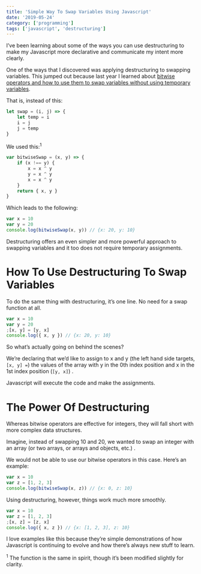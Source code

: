 ```yaml
---
title: 'Simple Way To Swap Variables Using Javascript'
date: '2019-05-24'
category: ['programming']
tags: ['javascript', 'destructuring']
---
```


I’ve been learning about some of the ways you can use destructuring to make my Javascript more declarative and communicate my intent more clearly.

One of the ways that I discovered was applying destructuring to swapping variables. This jumped out because last year I learned about [bitwise operators and how to use them to swap variables without using temporary variables](https://www.stephencharlesweiss.com/2018-10-21/swapping-and-bitwise-operators/).

That is, instead of this:

```javascript
let swap = (i, j) => {
    let temp = i
    i = j
    j = temp
}
```

We used this:<sup>1</sup>

```javascript
var bitwiseSwap = (x, y) => {
    if (x !== y) {
        x = x ^ y
        y = x ^ y
        x = x ^ y
    }
    return { x, y }
}
```

Which leads to the following:

```javascript
var x = 10
var y = 20
console.log(bitwiseSwap(x, y)) // {x: 20, y: 10}
```

Destructuring offers an even simpler and more powerful approach to swapping variables and it too does not require temporary assignments.

# How To Use Destructuring To Swap Variables

To do the same thing with destructuring, it’s one line. No need for a swap function at all.

```javascript
var x = 10
var y = 20
;[x, y] = [y, x]
console.log({ x, y }) // {x: 20, y: 10}
```

So what’s actually going on behind the scenes?

We’re declaring that we’d like to assign to x and y (the left hand side targets, `[x, y] =`) the values of the array with y in the 0th index position and x in the 1st index position (`[y, x]`) .

Javascript will execute the code and make the assignments.

# The Power Of Destructuring

Whereas bitwise operators are effective for integers, they will fall short with more complex data structures.

Imagine, instead of swapping 10 and 20, we wanted to swap an integer with an array (or two arrays, or arrays and objects, etc.) .

We would not be able to use our bitwise operators in this case. Here’s an example:

```javascript
var x = 10
var z = [1, 2, 3]
console.log(bitwiseSwap(x, z)) // {x: 0, z: 10}
```

Using destructuring, however, things work much more smoothly.

```javascript
var x = 10
var z = [1, 2, 3]
;[x, z] = [z, x]
console.log({ x, z }) // {x: [1, 2, 3], z: 10}
```

I love examples like this because they’re simple demonstrations of how Javascript is continuing to evolve and how there’s always new stuff to learn.

<sup>1</sup> The function is the same in spirit, though it’s been modified slightly for clarity.
